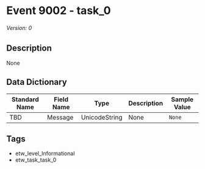 # Event 9002 - task_0
###### Version: 0

## Description
None

## Data Dictionary
|Standard Name|Field Name|Type|Description|Sample Value|
|---|---|---|---|---|
|TBD|Message|UnicodeString|None|`None`|

## Tags
* etw_level_Informational
* etw_task_task_0